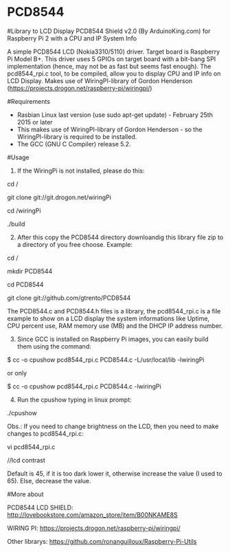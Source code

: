 # PCD8544
#Library to LCD Display PCD8544 Shield v2.0 (By ArduinoKing.com) for Raspberry Pi 2 with a CPU and IP System Info

A simple PCD8544 LCD (Nokia3310/5110) driver. Target board is Raspberry Pi Model B+. 
This driver uses 5 GPIOs on target board with a bit-bang SPI implementation (hence, may not be as fast but seems fast enough). The pcd8544_rpi.c tool, to be compiled, allow you to display CPU and IP info on LCD Display. 
Makes use of WiringPI-library of Gordon Henderson (https://projects.drogon.net/raspberry-pi/wiringpi/)

#Requirements

- Rasbian Linux last version (use sudo apt-get update) - February 25th 2015 or later 
- This makes use of WiringPI-library of Gordon Henderson - so the WiringPI-library is required to be installed.
- The GCC (GNU C Compiler) release 5.2.

#Usage

1) If the WiringPi is not installed, please do this:

cd /

git clone git://git.drogon.net/wiringPi

cd /wiringPi

./build

2) After this copy the PCD8544 directory downloandig this library file zip to a directory of you free choose.
Example:

cd /

mkdir PCD8544

cd PCD8544

git clone git://github.com/gtrento/PCD8544

The PCD8544.c and PCD8544.h files is a library, the pcd8544_rpi.c is a file example to show on a LCD display the system informations like Uptime, CPU percent use, RAM memory use (MB) and the DHCP IP address number.

3) Since GCC is installed on Raspberry Pi images, you can easily build them using the command:

$ cc -o cpushow pcd8544_rpi.c PCD8544.c  -L/usr/local/lib -lwiringPi

or only

$ cc -o cpushow pcd8544_rpi.c PCD8544.c -lwiringPi

4) Run the cpushow typing in linux prompt:

./cpushow

Obs.: If you need to change brightness on the LCD, then you need to make changes to pcd8544_rpi.c:

vi pcd8544_rpi.c

//lcd contrast

Default is 45, if it is too dark lower it, otherwise increase the value (I used to 65). Else, decrease the value.


#More about

PCD8544 LCD SHIELD: http://lovebookstore.com/amazon_store/item/B00NKAME8S

WIRING PI: https://projects.drogon.net/raspberry-pi/wiringpi/

Other librarys: https://github.com/ronanguilloux/Raspberry-Pi-Utils

